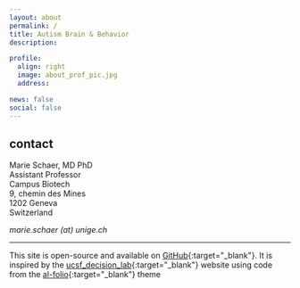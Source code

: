 ```yaml
---
layout: about
permalink: /
title: Autism Brain & Behavior
description:

profile:
  align: right
  image: about_prof_pic.jpg
  address:

news: false
social: false
---
```


<!--
The Decision Lab is led by [Winston Chiong, MD PhD]({{ '/team/index.html#Winston-Chiong' | prepend: site.baseurl | prepend: site.url }}), and is part of the [Memory and Aging Center](http://memory.ucsf.edu){:target="\_blank"} in the [UCSF Weill Institute for Neurosciences](http://weill.ucsf.edu){:target="\_blank"}. Our interdisciplinary research is informed by clinical neurology, cognitive neuroscience, the social sciences, philosophy and law, with two main themes:

1. **Decision Neuroscience in Aging and Disorders of Aging**

   We study the neural bases of decision-making in the aging brain in both health and disease, using techniques such as task-based functional MRI, online population-based methods, and computational behavioral modeling. We hope to understand brain changes underlying vulnerability to financial fraud and other mistakes, in order to inform future strategies to prevent these risks.

2. **Ethical and Policy Implications of Alterations to Brain Function**

   We also use conceptual and empirical/ethnographic methods to investigate the broader effects of brain diseases and of interventions (pharmacological and technological) that influence brain function. As the brain is the physical basis for our experiences, personalities and choices, we are particularly interested in how changes to the brain affect patients' senses of themselves and of their autonomy in decision-making.

---
-->


## contact
Marie Schaer, MD PhD  
Assistant Professor  
Campus Biotech  
9, chemin des Mines  
1202 Geneva  
Switzerland  

<i class="fa fa-envelope"></i> *marie.schaer (at) unige.ch*

---

This site is open-source and available on [GitHub](https://github.com/scaherm/AutismBrainBehavior.github.io){:target="\_blank"}. It is inspired by the [ucsf_decision_lab](https://github.com/decisionlabucsf/decisionlabucsf.github.io){:target="\_blank"} website using code from the [al-folio](https://github.com/alshedivat/al-folio){:target="\_blank"} theme
